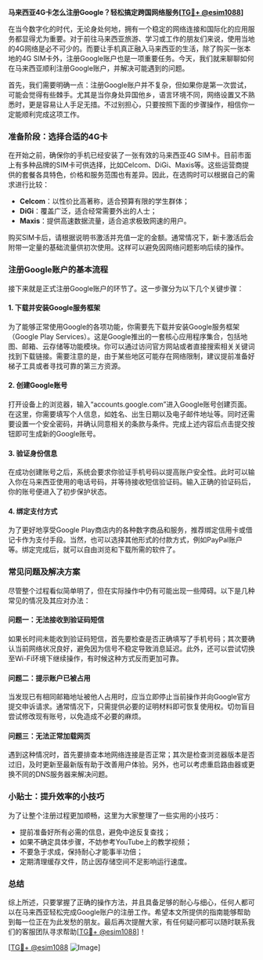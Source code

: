 **马来西亚4G卡怎么注册Google？轻松搞定跨国网络服务[[TG💪+ @esim1088](https://t.me/s/esim1088)]**

在当今数字化的时代，无论身处何地，拥有一个稳定的网络连接和国际化的应用服务都显得尤为重要。对于前往马来西亚旅游、学习或工作的朋友们来说，使用当地的4G网络是必不可少的。而要让手机真正融入马来西亚的生活，除了购买一张本地的4G SIM卡外，注册Google账户也是一项重要任务。今天，我们就来聊聊如何在马来西亚顺利注册Google账户，并解决可能遇到的问题。

首先，我们需要明确一点：注册Google账户并不复杂，但如果你是第一次尝试，可能会觉得有些棘手。尤其是当你身处异国他乡，语言环境不同，网络设置又不熟悉时，更是容易让人手足无措。不过别担心，只要按照下面的步骤操作，相信你一定能顺利完成这项工作。

### 准备阶段：选择合适的4G卡

在开始之前，确保你的手机已经安装了一张有效的马来西亚4G SIM卡。目前市面上有多种品牌的SIM卡可供选择，比如Celcom、DiGi、Maxis等。这些运营商提供的套餐各具特色，价格和服务范围也有差异。因此，在选购时可以根据自己的需求进行比较：

- **Celcom**：以性价比高著称，适合预算有限的学生群体；
- **DiGi**：覆盖广泛，适合经常需要外出的人士；
- **Maxis**：提供高速数据流量，适合追求极致网速的用户。

购买SIM卡后，请根据说明书激活并充值一定的金额。通常情况下，新卡激活后会附带一定量的基础流量供初次使用。这样可以避免因网络问题影响后续的操作。

### 注册Google账户的基本流程

接下来就是正式注册Google账户的环节了。这一步骤分为以下几个关键步骤：

#### 1. 下载并安装Google服务框架

为了能够正常使用Google的各项功能，你需要先下载并安装Google服务框架（Google Play Services）。这是Google推出的一套核心应用程序集合，包括地图、邮箱、云存储等功能模块。你可以通过访问官方网站或者直接搜索相关关键词找到下载链接。需要注意的是，由于某些地区可能存在网络限制，建议提前准备好梯子工具或者寻找可靠的第三方资源。

#### 2. 创建Google账号

打开设备上的浏览器，输入“accounts.google.com”进入Google账号创建页面。在这里，你需要填写个人信息，如姓名、出生日期以及电子邮件地址等。同时还需要设置一个安全密码，并确认同意相关的条款与条件。完成上述内容后点击提交按钮即可生成新的Google账号。

#### 3. 验证身份信息

在成功创建账号之后，系统会要求你验证手机号码以提高账户安全性。此时可以输入你在马来西亚使用的电话号码，并等待接收短信验证码。输入正确的验证码后，你的账号便进入了初步保护状态。

#### 4. 绑定支付方式

为了更好地享受Google Play商店内的各种数字商品和服务，推荐绑定信用卡或借记卡作为支付手段。当然，也可以选择其他形式的付款方式，例如PayPal账户等。绑定完成后，就可以自由浏览和下载所需的软件了。

### 常见问题及解决方案

尽管整个过程看似简单明了，但在实际操作中仍有可能出现一些障碍。以下是几种常见的情况及其应对办法：

#### 问题一：无法接收到验证码短信

如果长时间未能收到验证码短信，首先要检查是否正确填写了手机号码；其次要确认当前网络状况良好，避免因为信号不稳定导致消息延迟。此外，还可以尝试切换至Wi-Fi环境下继续操作，有时候这种方式反而更加可靠。

#### 问题二：提示账户已被占用

当发现已有相同邮箱地址被他人占用时，应当立即停止当前操作并向Google官方提交申诉请求。通常情况下，只需提供必要的证明材料即可恢复使用权。切勿盲目尝试修改现有账号，以免造成不必要的麻烦。

#### 问题三：无法正常加载网页

遇到这种情况时，首先要排查本地网络连接是否正常；其次是检查浏览器版本是否过旧，及时更新至最新版有助于改善用户体验。另外，也可以考虑重启路由器或更换不同的DNS服务器来解决问题。

### 小贴士：提升效率的小技巧

为了让整个注册过程更加顺畅，这里为大家整理了一些实用的小技巧：

- 提前准备好所有必需的信息，避免中途反复查找；
- 如果不确定具体步骤，不妨参考YouTube上的教学视频；
- 不要急于求成，保持耐心才能事半功倍；
- 定期清理缓存文件，防止因存储空间不足影响运行速度。

### 总结

综上所述，只要掌握了正确的操作方法，并且具备足够的耐心与细心，任何人都可以在马来西亚轻松完成Google账户的注册工作。希望本文所提供的指南能够帮助到每一位正在为此发愁的朋友。最后再次提醒大家，有任何疑问都可以随时联系我们的客服团队寻求帮助[[TG💪+ @esim1088](https://t.me/s/esim1088)]！

[[TG💪+ @esim1088](https://t.me/s/esim1088) ![Image](https://i.postimg.cc/4NQfJmqS/Snipaste-2025-05-13-00-14-12.png)]